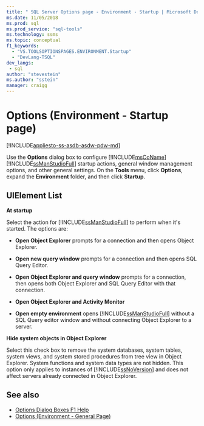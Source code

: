 ```yaml
---
title: " SQL Server Options page - Environment - Startup | Microsoft Docs"
ms.date: 11/05/2018
ms.prod: sql
ms.prod_service: "sql-tools"
ms.technology: ssms
ms.topic: conceptual
f1_keywords:
  - "VS.TOOLSOPTIONSPAGES.ENVIRONMENT.Startup"
  - "DevLang-TSQL"
dev_langs:
 - sql
author: "stevestein"
ms.author: "sstein"
manager: craigg
---
```

# Options (Environment - Startup page)

[!INCLUDE[appliesto-ss-asdb-asdw-pdw-md](../../includes/appliesto-ss-asdb-asdw-pdw-md.md)]

Use the **Options** dialog box to configure [!INCLUDE[msCoName](../../includes/msconame_md.md)] [!INCLUDE[ssManStudioFull](../../includes/ssmanstudiofull-md.md)] startup actions, general window management options, and other general settings. On the **Tools** menu, click **Options**, expand the **Environment** folder, and then click **Startup**.

## UIElement List

**At startup**

Select the action for [!INCLUDE[ssManStudioFull](../../includes/ssmanstudiofull-md.md)] to perform when it's started. The options are:

- **Open Object Explorer** prompts for a connection and then opens Object Explorer.

- **Open new query window** prompts for a connection and then opens SQL Query Editor.

- **Open Object Explorer and query window** prompts for a connection, then opens both Object Explorer and SQL Query Editor with that connection.

- **Open Object Explorer and Activity Monitor**

- **Open empty environment** opens [!INCLUDE[ssManStudioFull](../../includes/ssmanstudiofull-md.md)] without a SQL Query editor window and without connecting Object Explorer to a server.

**Hide system objects in Object Explorer**

Select this check box to remove the system databases, system tables, system views, and system stored procedures from tree view in Object Explorer. System functions and system data types are not hidden. This option only applies to instances of [!INCLUDE[ssNoVersion](../../includes/ssnoversion-md.md)] and does not affect servers already connected in Object Explorer.

## See also

- [Options Dialog Boxes F1 Help](options-dialog-boxes-f1-help.md)
- [Options (Environment - General Page)](options-environment-general-page.md)